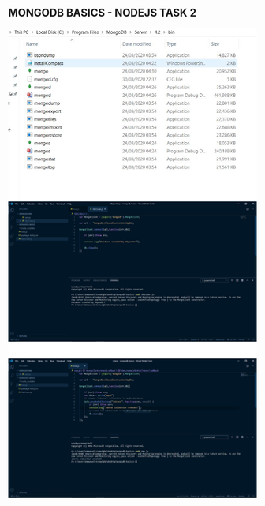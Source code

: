 ## MONGODB BASICS - NODEJS TASK 2

![MongoDB bin folder](https://github.com/SkyC0der/mongodb-basics/blob/master/img/mongoDB.JPG?raw=true)
<br>
![Database Creation](https://github.com/SkyC0der/mongodb-basics/blob/master/img/sky.JPG?raw=true)
<br>
![Collection Creation](https://github.com/SkyC0der/mongodb-basics/blob/master/img/interns.JPG?raw=true)

